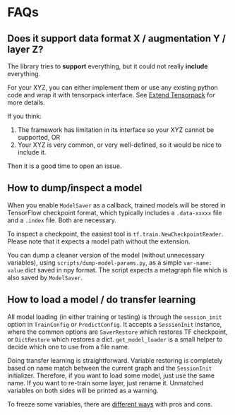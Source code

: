 
# FAQs

## Does it support data format X / augmentation Y / layer Z?

The library tries to __support__ everything, but it could not really __include__ everything.

For your XYZ, you can either implement them or use any existing python code and wrap it
with tensorpack interface. See [Extend Tensorpack](http://tensorpack.readthedocs.io/en/latest/tutorial/index.html#extend-tensorpack)
for more details.

If you think:
1. The framework has limitation in its interface so your XYZ cannot be supported, OR
2. Your XYZ is very common, or very well-defined, so it would be nice to include it.

Then it is a good time to open an issue.

## How to dump/inspect a model

When you enable `ModelSaver` as a callback,
trained models will be stored in TensorFlow checkpoint format, which typically includes a
`.data-xxxxx` file and a `.index` file. Both are necessary.

To inspect a checkpoint, the easiest tool is `tf.train.NewCheckpointReader`. Please note that it
expects a model path without the extension.

You can dump a cleaner version of the model (without unnecessary variables), using
`scripts/dump-model-params.py`, as a simple `var-name: value` dict saved in npy format.
The script expects a metagraph file which is also saved by `ModelSaver`.


## How to load a model / do transfer learning

All model loading (in either training or testing) is through the `session_init` option
in `TrainConfig` or `PredictConfig`.
It accepts a `SessionInit` instance, where the common options are `SaverRestore` which restores
TF checkpoint, or `DictRestore` which restores a dict. `get_model_loader` is a small helper to
decide which one to use from a file name.

Doing transfer learning is straightforward. Variable restoring is completely based on name match between
the current graph and the `SessionInit` initializer.
Therefore, if you want to load some model, just use the same name.
If you want to re-train some layer, just rename it.
Unmatched variables on both sides will be printed as a warning.

To freeze some variables, there are [different ways](https://github.com/ppwwyyxx/tensorpack/issues/87#issuecomment-270545291)
with pros and cons.
